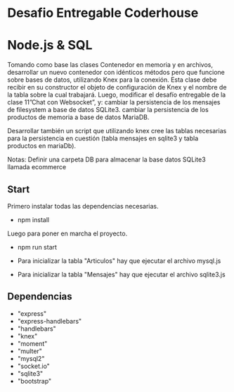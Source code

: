 # Desafio Entregable Coderhouse 
# Node.js & SQL

Tomando como base las clases Contenedor en memoria y en archivos, desarrollar un nuevo contenedor con idénticos métodos pero que funcione sobre bases de datos, utilizando Knex para la conexión.
Esta clase debe recibir en su constructor el objeto de configuración de Knex y el nombre de la tabla sobre la cual trabajará. Luego, modificar el desafío entregable de la clase 11”Chat con Websocket”, y:
cambiar la persistencia de los mensajes de filesystem a base de datos SQLite3.
cambiar la persistencia de los productos de memoria a base de datos MariaDB.

Desarrollar también un script que utilizando knex cree las tablas necesarias para la persistencia en cuestión (tabla mensajes en sqlite3 y tabla productos en mariaDb).

Notas:
Definir una carpeta DB para almacenar la base datos SQLite3 llamada ecommerce

## Start 
Primero instalar todas las dependencias necesarias.
* npm install 
  
Luego para poner en marcha el proyecto.
* npm run start 


* Para inicializar la tabla "Articulos" hay que ejecutar el archivo mysql.js


* Para inicializar la tabla "Mensajes" hay que ejecutar el archivo sqlite3.js

## Dependencias
* "express"
* "express-handlebars"
* "handlebars"
* "knex"
* "moment"
* "multer"
* "mysql2"
* "socket.io"
* "sqlite3"
* "bootstrap"





